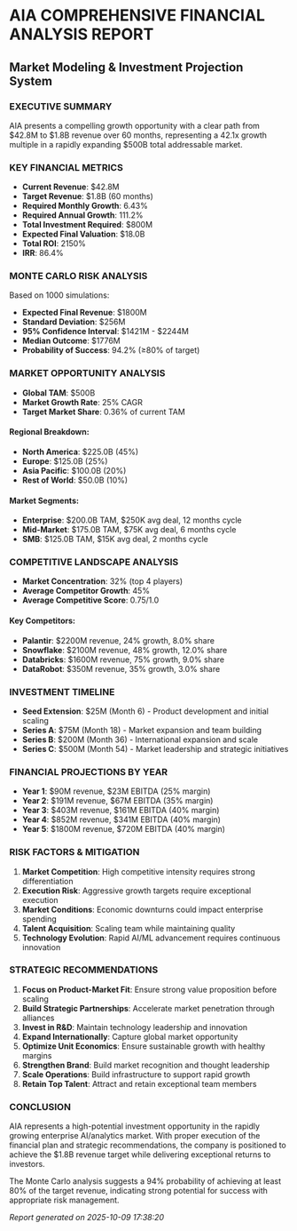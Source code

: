 
# AIA COMPREHENSIVE FINANCIAL ANALYSIS REPORT
## Market Modeling & Investment Projection System

### EXECUTIVE SUMMARY
AIA presents a compelling growth opportunity with a clear path from $42.8M to $1.8B revenue over 60 months, representing a 42.1x growth multiple in a rapidly expanding $500B total addressable market.

### KEY FINANCIAL METRICS
- **Current Revenue**: $42.8M
- **Target Revenue**: $1.8B (60 months)
- **Required Monthly Growth**: 6.43%
- **Required Annual Growth**: 111.2%
- **Total Investment Required**: $800M
- **Expected Final Valuation**: $18.0B
- **Total ROI**: 2150%
- **IRR**: 86.4%

### MONTE CARLO RISK ANALYSIS
Based on 1000 simulations:
- **Expected Final Revenue**: $1800M
- **Standard Deviation**: $256M
- **95% Confidence Interval**: $1421M - $2244M
- **Median Outcome**: $1776M
- **Probability of Success**: 94.2% (≥80% of target)

### MARKET OPPORTUNITY ANALYSIS
- **Global TAM**: $500B
- **Market Growth Rate**: 25% CAGR
- **Target Market Share**: 0.36% of current TAM

#### Regional Breakdown:
- **North America**: $225.0B (45%)
- **Europe**: $125.0B (25%)
- **Asia Pacific**: $100.0B (20%)
- **Rest of World**: $50.0B (10%)

#### Market Segments:
- **Enterprise**: $200.0B TAM, $250K avg deal, 12 months cycle
- **Mid-Market**: $175.0B TAM, $75K avg deal, 6 months cycle
- **SMB**: $125.0B TAM, $15K avg deal, 2 months cycle

### COMPETITIVE LANDSCAPE ANALYSIS
- **Market Concentration**: 32% (top 4 players)
- **Average Competitor Growth**: 45%
- **Average Competitive Score**: 0.75/1.0

#### Key Competitors:
- **Palantir**: $2200M revenue, 24% growth, 8.0% share
- **Snowflake**: $2100M revenue, 48% growth, 12.0% share
- **Databricks**: $1600M revenue, 75% growth, 9.0% share
- **DataRobot**: $350M revenue, 35% growth, 3.0% share

### INVESTMENT TIMELINE
- **Seed Extension**: $25M (Month 6) - Product development and initial scaling
- **Series A**: $75M (Month 18) - Market expansion and team building
- **Series B**: $200M (Month 36) - International expansion and scale
- **Series C**: $500M (Month 54) - Market leadership and strategic initiatives

### FINANCIAL PROJECTIONS BY YEAR
- **Year 1**: $90M revenue, $23M EBITDA (25% margin)
- **Year 2**: $191M revenue, $67M EBITDA (35% margin)
- **Year 3**: $403M revenue, $161M EBITDA (40% margin)
- **Year 4**: $852M revenue, $341M EBITDA (40% margin)
- **Year 5**: $1800M revenue, $720M EBITDA (40% margin)

### RISK FACTORS & MITIGATION
1. **Market Competition**: High competitive intensity requires strong differentiation
2. **Execution Risk**: Aggressive growth targets require exceptional execution
3. **Market Conditions**: Economic downturns could impact enterprise spending
4. **Talent Acquisition**: Scaling team while maintaining quality
5. **Technology Evolution**: Rapid AI/ML advancement requires continuous innovation

### STRATEGIC RECOMMENDATIONS
1. **Focus on Product-Market Fit**: Ensure strong value proposition before scaling
2. **Build Strategic Partnerships**: Accelerate market penetration through alliances
3. **Invest in R&D**: Maintain technology leadership and innovation
4. **Expand Internationally**: Capture global market opportunity
5. **Optimize Unit Economics**: Ensure sustainable growth with healthy margins
6. **Strengthen Brand**: Build market recognition and thought leadership
7. **Scale Operations**: Build infrastructure to support rapid growth
8. **Retain Top Talent**: Attract and retain exceptional team members

### CONCLUSION
AIA represents a high-potential investment opportunity in the rapidly growing enterprise AI/analytics market. With proper execution of the financial plan and strategic recommendations, the company is positioned to achieve the $1.8B revenue target while delivering exceptional returns to investors.

The Monte Carlo analysis suggests a 94% probability of achieving at least 80% of the target revenue, indicating strong potential for success with appropriate risk management.

*Report generated on 2025-10-09 17:38:20*
